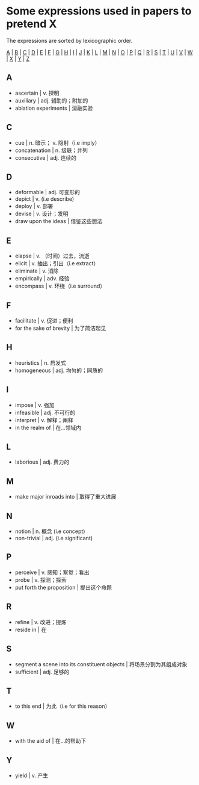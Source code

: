 # Some expressions used in papers to pretend X

The expressions are sorted by lexicographic order.

[A](https://github.com/shinshiner/Paper-Survey/tree/master/PretendX#a) | [B](https://github.com/shinshiner/Paper-Survey/tree/master/PretendX#b) | [C](https://github.com/shinshiner/Paper-Survey/tree/master/PretendX#c) | [D](https://github.com/shinshiner/Paper-Survey/tree/master/PretendX#d) | [E](https://github.com/shinshiner/Paper-Survey/tree/master/PretendX#e) | [F](https://github.com/shinshiner/Paper-Survey/tree/master/PretendX#f) | [G](https://github.com/shinshiner/Paper-Survey/tree/master/PretendX#g) | [H](https://github.com/shinshiner/Paper-Survey/tree/master/PretendX#h) | [I](https://github.com/shinshiner/Paper-Survey/tree/master/PretendX#i) | [J](https://github.com/shinshiner/Paper-Survey/tree/master/PretendX#j) | [K](https://github.com/shinshiner/Paper-Survey/tree/master/PretendX#k) | [L](https://github.com/shinshiner/Paper-Survey/tree/master/PretendX#l) | [M](https://github.com/shinshiner/Paper-Survey/tree/master/PretendX#m) | [N](https://github.com/shinshiner/Paper-Survey/tree/master/PretendX#n) | [O](https://github.com/shinshiner/Paper-Survey/tree/master/PretendX#o) | [P](https://github.com/shinshiner/Paper-Survey/tree/master/PretendX#p) | [Q](https://github.com/shinshiner/Paper-Survey/tree/master/PretendX#q) | [R](https://github.com/shinshiner/Paper-Survey/tree/master/PretendX#r) | [S](https://github.com/shinshiner/Paper-Survey/tree/master/PretendX#s) | [T](https://github.com/shinshiner/Paper-Survey/tree/master/PretendX#t) | [U](https://github.com/shinshiner/Paper-Survey/tree/master/PretendX#u) | [V](https://github.com/shinshiner/Paper-Survey/tree/master/PretendX#v) | [W](https://github.com/shinshiner/Paper-Survey/tree/master/PretendX#w) | [X](https://github.com/shinshiner/Paper-Survey/tree/master/PretendX#x) | [Y](https://github.com/shinshiner/Paper-Survey/tree/master/PretendX#y) | [Z](https://github.com/shinshiner/Paper-Survey/tree/master/PretendX#z)

## A

* ascertain | v. 探明
* auxiliary | adj. 辅助的；附加的
* ablation experiments | 消融实验

## C

* cue | n. 暗示； v. 隐射（i.e imply）
* concatenation | n. 级联；并列
* consecutive | adj. 连续的

## D

* deformable | adj. 可变形的
* depict | v. (i.e describe)
* deploy | v. 部署
* devise | v. 设计；发明
* draw upon the ideas | 借鉴这些想法

## E

* elapse | v. （时间）过去，流逝
* elicit | v. 抽出；引出（i.e extract）
* eliminate | v. 消除
* empirically | adv. 经验
* encompass | v. 环绕（i.e surround）

## F

* facilitate | v. 促进；便利
* for the sake of brevity | 为了简洁起见

## H

* heuristics | n. 启发式
* homogeneous | adj. 均匀的；同质的

## I

* impose | v.  强加
* infeasible | adj. 不可行的
* interpret | v. 解释；阐释
* in the realm of | 在...领域内

## L

* laborious | adj. 费力的

## M

* make major inroads into | 取得了重大进展

## N

* notion | n. 概念 (i.e concept)
* non-trivial | adj. (i.e significant)

## P

* perceive | v. 感知；察觉；看出
* probe | v. 探测；探索
* put forth the proposition | 提出这个命题

## R

* refine | v. 改进；提炼
* reside in | 在

## S

* segment a scene into its constituent objects | 将场景分割为其组成对象
* sufficient | adj. 足够的

## T

* to this end | 为此（i.e for this reason）

## W

* with the aid of | 在...的帮助下

## Y

* yield | v. 产生